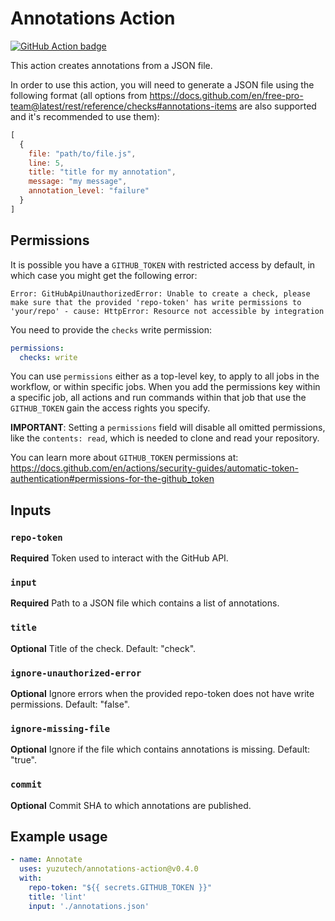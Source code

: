 # Annotations Action

[![GitHub Action badge](https://github.com/yuzutech/annotations-action/workflows/test-local/badge.svg)](https://github.com/yuzutech/annotations-action/actions?query=workflow%3Atest-local)

This action creates annotations from a JSON file.

In order to use this action, you will need to generate a JSON file using the following format (all options from https://docs.github.com/en/free-pro-team@latest/rest/reference/checks#annotations-items are also supported and it's recommended to use them):

```js
[
  {
    file: "path/to/file.js",
    line: 5,
    title: "title for my annotation",
    message: "my message",
    annotation_level: "failure"
  }
]
```

## Permissions

It is possible you have a `GITHUB_TOKEN` with restricted access by default, in which case you might get the following error:

```
Error: GitHubApiUnauthorizedError: Unable to create a check, please make sure that the provided 'repo-token' has write permissions to 'your/repo' - cause: HttpError: Resource not accessible by integration
```

You need to provide the `checks` write permission:

```yaml
permissions:
  checks: write
```

You can use `permissions` either as a top-level key, to apply to all jobs in the workflow, or within specific jobs.
When you add the permissions key within a specific job, all actions and run commands within that job that use the `GITHUB_TOKEN` gain the access rights you specify.

**IMPORTANT**: Setting a `permissions` field will disable all omitted permissions, like the `contents: read`, which is needed to clone and read your repository.

You can learn more about `GITHUB_TOKEN` permissions at: https://docs.github.com/en/actions/security-guides/automatic-token-authentication#permissions-for-the-github_token

## Inputs

### `repo-token`

**Required** Token used to interact with the GitHub API.

### `input`

**Required** Path to a JSON file which contains a list of annotations.

### `title`

**Optional** Title of the check. Default: "check".

### `ignore-unauthorized-error`

**Optional** Ignore errors when the provided repo-token does not have write permissions. Default: "false".

### `ignore-missing-file`

**Optional** Ignore if the file which contains annotations is missing. Default: "true".

### `commit`

**Optional** Commit SHA to which annotations are published.

## Example usage

```yml
- name: Annotate
  uses: yuzutech/annotations-action@v0.4.0
  with:
    repo-token: "${{ secrets.GITHUB_TOKEN }}"
    title: 'lint'
    input: './annotations.json'
```

